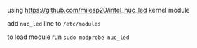 using https://github.com/milesp20/intel_nuc_led kernel module

add `nuc_led` line to `/etc/modules`

to load module run `sudo modprobe nuc_led`

